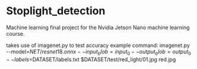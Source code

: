 # Stoplight_detection
Machine learning final project for the Nvidia Jetson Nano machine learning course.

takes use of imagenet.py to test accuracy
example command:
  imagenet.py --model=$NET/resnet18.onnx --input_blob=input_0 --output_blob=output_0 
    --labels=$DATASET/labels.txt $DATASET/test/red_light/01.jpg red.jpg
